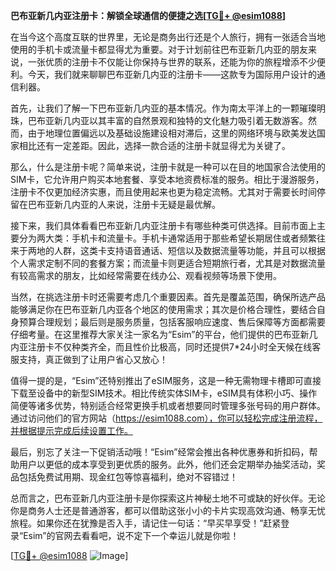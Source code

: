 **巴布亚新几内亚注册卡：解锁全球通信的便捷之选[[TG💪+ @esim1088](https://t.me/s/esim1088)]**

在当今这个高度互联的世界里，无论是商务出行还是个人旅行，拥有一张适合当地使用的手机卡或流量卡都显得尤为重要。对于计划前往巴布亚新几内亚的朋友来说，一张优质的注册卡不仅能让你保持与世界的联系，还能为你的旅程增添不少便利。今天，我们就来聊聊巴布亚新几内亚的注册卡——这款专为国际用户设计的通信利器。

首先，让我们了解一下巴布亚新几内亚的基本情况。作为南太平洋上的一颗璀璨明珠，巴布亚新几内亚以其丰富的自然景观和独特的文化魅力吸引着无数游客。然而，由于地理位置偏远以及基础设施建设相对滞后，这里的网络环境与欧美发达国家相比还有一定差距。因此，选择一款合适的注册卡就显得尤为关键了。

那么，什么是注册卡呢？简单来说，注册卡就是一种可以在目的地国家合法使用的SIM卡，它允许用户购买本地套餐、享受本地资费标准的服务。相比于漫游服务，注册卡不仅更加经济实惠，而且使用起来也更为稳定流畅。尤其对于需要长时间停留在巴布亚新几内亚的人来说，注册卡无疑是最优解。

接下来，我们具体看看巴布亚新几内亚注册卡有哪些种类可供选择。目前市面上主要分为两大类：手机卡和流量卡。手机卡通常适用于那些希望长期居住或者频繁往来于两地的人群，这类卡支持语音通话、短信以及数据流量等功能，并且可以根据个人需求定制不同的套餐方案；而流量卡则更适合短期旅行者，尤其是对数据流量有较高需求的朋友，比如经常需要在线办公、观看视频等场景下使用。

当然，在挑选注册卡时还需要考虑几个重要因素。首先是覆盖范围，确保所选产品能够满足你在巴布亚新几内亚各个地区的使用需求；其次是价格合理性，要结合自身预算合理规划；最后则是服务质量，包括客服响应速度、售后保障等方面都需要仔细考量。在这里推荐大家关注一家名为“Esim”的平台，他们提供的巴布亚新几内亚注册卡不仅种类齐全，而且性价比极高，同时还提供7*24小时全天候在线客服支持，真正做到了让用户省心又放心！

值得一提的是，“Esim”还特别推出了eSIM服务，这是一种无需物理卡槽即可直接下载至设备中的新型SIM技术。相比传统实体SIM卡，eSIM具有体积小巧、操作简便等诸多优势，特别适合经常更换手机或者想要同时管理多张号码的用户群体。通过访问他们的官方网站（https://esim1088.com），你可以轻松完成注册流程，并根据提示完成后续设置工作。

最后，别忘了关注一下促销活动哦！“Esim”经常会推出各种优惠券和折扣码，帮助用户以更低的成本享受到更优质的服务。此外，他们还会定期举办抽奖活动，奖品包括免费试用期、现金红包等惊喜福利，绝对不容错过！

总而言之，巴布亚新几内亚注册卡是你探索这片神秘土地不可或缺的好伙伴。无论你是商务人士还是普通游客，都可以借助这张小小的卡片实现高效沟通、畅享无忧旅程。如果你还在犹豫是否入手，请记住一句话：“早买早享受！”赶紧登录“Esim”的官网去看看吧，说不定下一个幸运儿就是你啦！

[[TG💪+ @esim1088](https://t.me/s/esim1088) ![Image](https://i.postimg.cc/4NQfJmqS/Snipaste-2025-05-13-00-14-12.png)]
